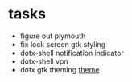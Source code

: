 # tasks

- figure out plymouth
- fix lock screen gtk styling
- dotx-shell notification indicator
- dotx-shell vpn
- dotx gtk theming [theme](https://github.com/Fausto-Korpsvart/Catppuccin-GTK-Theme)
